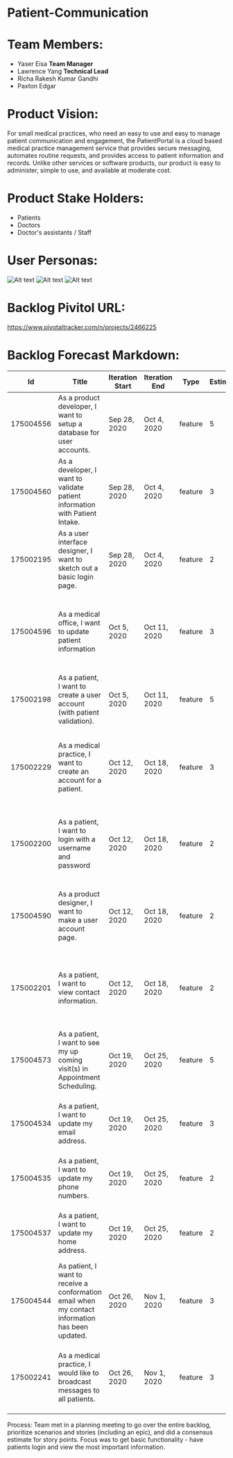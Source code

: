 # Patient-Communication

# Team Members:
 - Yaser Eisa **Team Manager**  
 - Lawrence Yang **Technical Lead** 
 - Richa Rakesh Kumar Gandhi  
 - Paxton Edgar


# Product Vision:
For small medical practices, who need an easy to use and easy to manage patient communication and engagement, the PatientPortal is a cloud based medical practice management service that provides secure messaging, automates routine requests, and provides access to patient information and records. Unlike other services or software products, our product is easy to administer, simple to use, and available at moderate cost.

# Product Stake Holders:
 - Patients  
 - Doctors  
 - Doctor's assistants / Staff  

# User Personas:
 ![Alt text](https://github.com/YaserEisa/Patient-Communication/blob/master/User%20Personas/Cindy%20John%202.png?raw=true "User Persona")
 ![Alt text](https://github.com/YaserEisa/Patient-Communication/blob/master/User%20Personas/Mohamed%20Khan.png?raw=true "User Persona")
 ![Alt text](https://github.com/YaserEisa/Patient-Communication/blob/master/User%20Personas/Stacy%20Palma.png?raw=true "User Persona")

# Backlog Pivitol URL:
https://www.pivotaltracker.com/n/projects/2466225


# Backlog Forecast Markdown:

|Id       |Title                                                                                             |Iteration Start|Iteration End|Type   |Estimate|Reasoning                                                                                           |
|---------|--------------------------------------------------------------------------------------------------|---------------|-------------|-------|--------|----------------------------------------------------------------------------------------------------|
|175004556|As a product developer, I want to setup a database for user accounts.                             |Sep 28, 2020   |Oct 4, 2020  |feature|5       |Schema design, multi team collaboration.                                                            |
|175004560|As a developer, I want to validate patient information with Patient Intake.                       |Sep 28, 2020   |Oct 4, 2020  |feature|3       |Need API to interface with from Patient intake for external call                                    |
|175002195|As a user interface designer, I want to sketch out a basic login page.                            |Sep 28, 2020   |Oct 4, 2020  |feature|2       |form design and internal DB call. Has to wait on DB launch                                          |
|175004596|As a medical office, I want to update patient information                                         |Oct 5, 2020    |Oct 11, 2020 |feature|3       |Multi team collaboration with multiple external call and validations through provided APIs          |
|175002198|As a patient, I want to create a user account (with patient validation).                          |Oct 5, 2020    |Oct 11, 2020 |feature|5       |Need API to interface with from Patient intake for external call                                    |
|175002229|As a medical practice, I want to create an account for a patient.                                 |Oct 12, 2020   |Oct 18, 2020 |feature|3       |Multi team collaboration with multiple external call and validations through provided APIs          |
|175002200|As a patient, I want to login with a username and password                                        |Oct 12, 2020   |Oct 18, 2020 |feature|2       |Form design and internal DB call. Has to wait on DB launch  Need API to interface for external call |
|175004590|As a product designer, I want to make a user account page.                                        |Oct 12, 2020   |Oct 18, 2020 |feature|2       |Form design and internal DB call. Has to wait on DB launch  Need API to interface for external call |
|175002201|As a patient, I want to view contact information.                                                 |Oct 12, 2020   |Oct 18, 2020 |feature|2       |Form design and internal DB call. Has to wait on DB launch  Need API to interface for external call |
|175004573|As a patient, I want to see my up coming visit(s) in Appointment Scheduling.                      |Oct 19, 2020   |Oct 25, 2020 |feature|5       |Form design and internal DB call. Has to wait on DB launch  Need API to interface for external call |
|175004534|As a patient, I want to update my email address.                                                  |Oct 19, 2020   |Oct 25, 2020 |feature|3       |Form design. Has to wait on DB launch  Need API to interface for external call                      |
|175004535|As a patient, I want to update my phone numbers.                                                  |Oct 19, 2020   |Oct 25, 2020 |feature|2       |Form design. Has to wait on DB launch  Need API to interface for external call                      |
|175004537|As a patient, I want to update my home address.                                                   |Oct 19, 2020   |Oct 25, 2020 |feature|2       |Form design. Has to wait on DB launch  Need API to interface for external call                      |
|175004544|As  patient, I want to receive a conformation email when my contact information has been updated. |Oct 26, 2020   |Nov 1, 2020  |feature|3       |Form design. Has to wait on DB launch  Need API to interface for external call                      |
|175002241|As a medical practice, I would like to broadcast messages to all patients.                        |Oct 26, 2020   |Nov 1, 2020  |feature|3       |Form design and internal DB call. Has to wait on DB launch  Need API to interface for external call |

Process:
Team met in a planning meeting to go over the entire backlog, prioritize scenarios and stories (including an epic), and did a consensus estimate for story points. Focus was to get basic functionality - have patients login and view the most important information.
